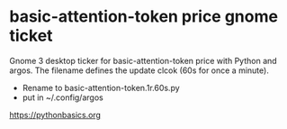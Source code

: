 # basic-attention-token price gnome ticket 

Gnome 3 desktop ticker for basic-attention-token price with Python and argos. 
The filename defines the update clcok (60s for once a minute).

* Rename to basic-attention-token.1r.60s.py 
* put in ~/.config/argos

https://pythonbasics.org
